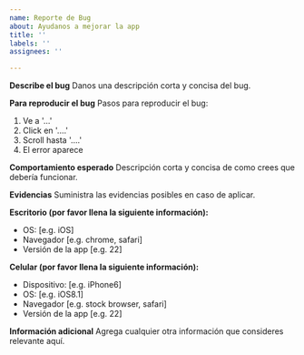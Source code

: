 ```yaml
---
name: Reporte de Bug
about: Ayudanos a mejorar la app
title: ''
labels: ''
assignees: ''

---
```


**Describe el bug**
Danos una descripción corta y concisa del bug.

**Para reproducir el bug**
Pasos para reproducir el bug:
1. Ve a '...'
2. Click en '....'
3. Scroll hasta '....'
4. El error aparece

**Comportamiento esperado**
Descripción corta y concisa de como crees que debería funcionar.

**Evidencias**
Suministra las evidencias posibles en caso de aplicar.

**Escritorio (por favor llena la siguiente información):**
 - OS: [e.g. iOS]
 - Navegador [e.g. chrome, safari]
 - Versión de la app [e.g. 22]

**Celular (por favor llena la siguiente información):**
 - Dispositivo: [e.g. iPhone6]
 - OS: [e.g. iOS8.1]
 - Navegador [e.g. stock browser, safari]
 - Versión de la app [e.g. 22]

**Información adicional**
Agrega cualquier otra información que consideres relevante aquí.
